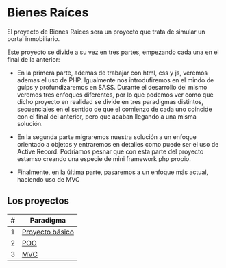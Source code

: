 # Bienes Raíces

El proyecto de Bienes Raices sera un proyecto que trata de simular un portal inmobiliario.

Este proyecto se divide a su vez en tres partes, empezando cada una en el final de la anterior: 

- En la primera parte, ademas de trabajar con html, css y js, veremos ademas el uso de PHP. Igualmente nos introdufiremos en el mindo de gulps y profundizaremos en SASS. Durante el desarrollo del mismo veremos tres enfoques diferentes, por lo que podemos ver como que dicho proyecto en realidad se divide en tres paradigmas distintos, secuenciales en el sentido de que el comienzo de cada uno coincide con el final del anterior, pero que acaban llegando a una misma solución.
  
- En la segunda parte migraremos nuestra solución a un enfoque orientado a objetos y entraremos en detalles como puede ser el uso de Active Record. Podriamos pesnar que con esta parte del proyecto estamso creando una especie de mini framework php propio.

- Finalmente, en la última parte, pasaremos a un enfoque más actual, haciendo uso de MVC 

## Los proyectos

| # | Paradigma |
|---|-----------|
| 1 | [Proyecto básico](<php simple>) |
| 2 | [POO](POO) |
| 3 | [MVC](MVC) | 